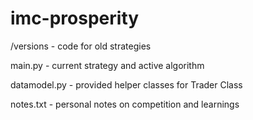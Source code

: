 # imc-prosperity

/versions
    - code for old strategies

main.py
    - current strategy and active algorithm 

datamodel.py
    - provided helper classes for Trader Class

notes.txt
    - personal notes on competition and learnings
